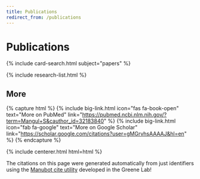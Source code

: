 ```yaml
---
title: Publications
redirect_from: /publications
---
```


# <i class="fas fa-scroll"></i>Publications



<!-- section break -->

{% include card-search.html subject="papers" %}

{% include research-list.html %}

<!-- section break -->

## More

{% capture html %}
{%
  include big-link.html
  icon="fas fa-book-open"
  text="More on PubMed"
  link="https://pubmed.ncbi.nlm.nih.gov/?term=Mangul+S&cauthor_id=32183840"
%}
{%
  include big-link.html
  icon="fab fa-google"
  text="More on Google Scholar"
  link="https://scholar.google.com/citations?user=gMGrvhsAAAAJ&hl=en"
%}
{% endcapture %}

{% include centerer.html html=html %}

The citations on this page were generated automatically from just identifiers using the [Manubot cite utility](https://github.com/manubot/manubot#cite) developed in the Greene Lab!

